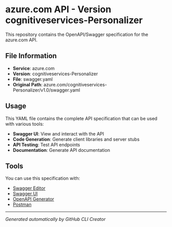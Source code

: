 # azure.com API - Version cognitiveservices-Personalizer

This repository contains the OpenAPI/Swagger specification for the azure.com API.

## File Information

- **Service**: azure.com
- **Version**: cognitiveservices-Personalizer
- **File**: swagger.yaml
- **Original Path**: azure.com/cognitiveservices-Personalizer/v1.0/swagger.yaml

## Usage

This YAML file contains the complete API specification that can be used with various tools:

- **Swagger UI**: View and interact with the API
- **Code Generation**: Generate client libraries and server stubs
- **API Testing**: Test API endpoints
- **Documentation**: Generate API documentation

## Tools

You can use this specification with:

- [Swagger Editor](https://editor.swagger.io/)
- [Swagger UI](https://swagger.io/tools/swagger-ui/)
- [OpenAPI Generator](https://openapi-generator.tech/)
- [Postman](https://www.postman.com/)

---

*Generated automatically by GitHub CLI Creator*
